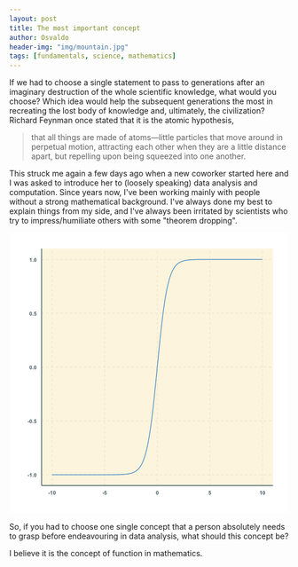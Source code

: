 ```yaml
---
layout: post
title: The most important concept
author: Osvaldo
header-img: "img/mountain.jpg"
tags: [fundamentals, science, mathematics]
---
```


If we had to choose a single statement to pass to generations after an
imaginary destruction of the whole scientific knowledge, what would you choose?
Which idea would help the subsequent generations the most in recreating the
lost body of knowledge and, ultimately, the civilization? Richard Feynman once
stated that it is the atomic hypothesis,
<blockquote>
that all things are made of atoms—little particles that move around in perpetual
motion, attracting each other when they are a little distance apart, but
repelling upon being squeezed into one another.
</blockquote>

This struck me again a few days ago when a new coworker started here and I was
asked to introduce her to (loosely speaking) data analysis and computation.
Since years now, I've been working mainly with people without a strong
mathematical background. I've always done my best to explain things
from my side, and I've always been irritated by scientists who try to
impress/humiliate others with some "theorem dropping".



![plot of chunk unnamed-chunk-1](/figure/source/2016-07-06-most-important-concept/unnamed-chunk-1-1.png)

So, if you had to choose one single concept that a person absolutely needs to
grasp before endeavouring in data analysis, what should this concept be?

I believe it is the concept of function in mathematics. 

